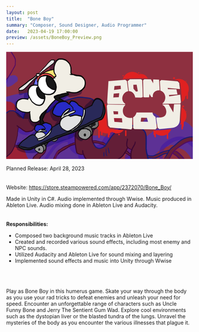 ```yaml
---
layout: post
title:  "Bone Boy"
summary: "Composer, Sound Designer, Audio Programmer"
date:   2023-04-19 17:00:00
preview: /assets/BoneBoy_Preview.png
---
```


![Picture 1](/assets/BoneBoy_Full.png)

Planned Release: April 28, 2023
<br />
<br />
<br />
Website: https://store.steampowered.com/app/2372070/Bone_Boy/

Made in Unity in C#.
Audio implemented through Wwise.
Music produced in Ableton Live.
Audio mixing done in Ableton Live and Audacity.
<br />
<br />
<br />
**Responsibilities:**
- Composed two background music tracks in Ableton Live
- Created and recorded various sound effects, including most enemy and NPC sounds.
- Utilized Audacity and Ableton Live for sound mixing and layering
- Implemented sound effects and music into Unity through Wwise
<br />
<br />
<br />
Play as Bone Boy in this humerus game. Skate your way through the body as you use your rad tricks to defeat enemies and unleash your need for speed. Encounter an unforgettable range of characters such as Uncle Funny Bone and Jerry The Sentient Gum Wad. Explore cool environments such as the dystopian liver or the blasted tundra of the lungs. Unravel the mysteries of the body as you encounter the various illnesses that plague it.